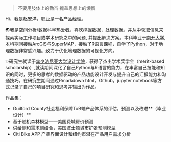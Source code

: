 > 不要用肢体上的勤奋
> 掩盖思想上的懒惰

Hi，我是赵安洋，职业是一名产品经理。

🌏我是空间分析/数据科学热爱者。喜欢挖掘数据，处理数据。并从中获取信息来探索实际工作项目或学术研究之中的问题, 并提出解决方案。本科毕业于[南开大学](https://www.nankai.edu.cn/), 本科期间接触ArcGIS与SuperMAP，接触了R语言课程，自学了Python，对于地理数据非常感兴趣。致力于优化地理数据的可视化方向。

✨研究生就读于[宾夕法尼亚大学设计学院](https://www.design.upenn.edu/)，获得了杰出学术奖学金（merit-based scholarship）,就读期间深化了自己Python与R语言的能力，在丰富自己技能和知识的同时，更多的思考的数据驱动的产品功能设计开发与提升自己的汇报能力和沟通技巧。在研究生期间通过Rmarkdown html，Github，jupyter notebook等方式记录了自己的项目研究和思考并输出为作品。

作品集：
 - Guilford County社会福利保障ToB端产品体系的评估，预测以及改进**（毕业设计）**
 - 基于随机森林模型——美国费城房价预测
 - 供给侧和需求侧结合，美国波士顿城市扩张预测模型
 - Citi Bike APP 产品界面设计和纽约市潜在产品用户需求分析


 
 
